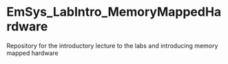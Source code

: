 # EmSys_LabIntro_MemoryMappedHardware
Repository for the introductory lecture to the labs and introducing memory mapped hardware
